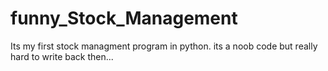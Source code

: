 # funny_Stock_Management
Its my first stock managment program in python. its a noob code but really hard to write back then...
